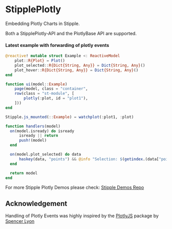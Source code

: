 # StipplePlotly

Embedding Plotly Charts in Stipple.

Both a StipplePlotly-API and the PlotlyBase API are supported.

#### Latest example with forwarding of plotly events

```julia
@reactive! mutable struct Example <: ReactiveModel
    plot::R{Plot} = Plot()
    plot_selected::R{Dict{String, Any}} = Dict{String, Any}()
    plot_hover::R{Dict{String, Any}} = Dict{String, Any}()
end

function ui(model::Example)
    page(model, class = "container", 
    row(class = "st-module", [
        plotly(:plot, id = "plot1"),
    ]))
end

Stipple.js_mounted(::Example) = watchplot(:plot1, :plot)

function handlers(model)
  on(model.isready) do isready
      isready || return
      push!(model)
  end

  on(model.plot_selected) do data
      haskey(data, "points") && @info "Selection: $(getindex.(data["points"], "pointIndex"))"
  end

  return model
end
```
For more Stipple Plotly Demos please check: [Stipple Demos Repo](https://github.com/GenieFramework/StippleDemos)

## Acknowledgement
Handling of Plotly Events was highly inspired by the [PlotlyJS](https://github.com/JuliaPlots/PlotlyJS.jl) package by [Spencer Lyon](https://github.com/sglyon)